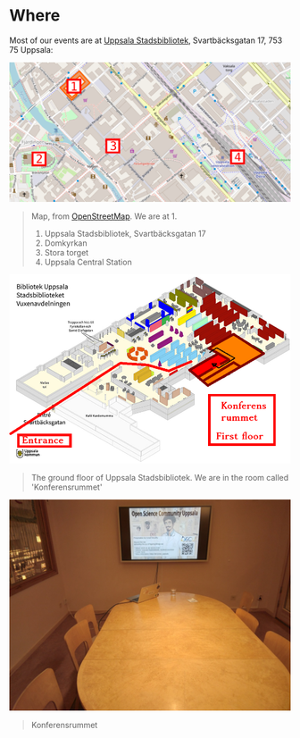 # Where

Most of our events are at [Uppsala Stadsbibliotek](https://bibliotekuppsala.se/web/arena/stadsbiblioteket#/),
Svartbäcksgatan 17, 753 75 Uppsala:

![Annotated map of Uppsala showing the Stadsbibliotek](pics/uppsala_map_annotated.png)

> Map, from [OpenStreetMap](https://www.openstreetmap.org/way/98942846).
> We are at 1.
>
> 1. Uppsala Stadsbibliotek, Svartbäcksgatan 17
> 2. Domkyrkan
> 3. Stora torget
> 4. Uppsala Central Station

![Annotated map of USB and how to find Konferensrummet](pics/usb_konferensrummet.png)

> The ground floor of Uppsala Stadsbibliotek. We are in the room called 'Konferensrummet'

![Konferensrummet](konferensrummet.jpg)

> Konferensrummet
